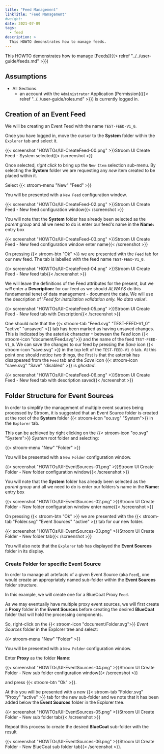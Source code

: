 ```yaml
---
title: "Feed Management"
linkTitle: "Feed Management"
#weight:
date: 2021-07-09
tags:
  - feed
description: >
  This HOWTO demonstrates how to manage feeds.
---
```


This HOWTO demonstrates how to manage
[Feeds]({{< relref "../../user-guide/feeds.md" >}})

## Assumptions
- All Sections
  - an account with the `Administrator` Application [Permission]({{< relref "../../user-guide/roles.md" >}}) is currently logged in.


## Creation of an Event Feed

We will be creating an Event Feed with the name `TEST-FEED-V1_0`.

Once you have logged in, move the cursor to the **System** folder within the `Explorer` tab and select it.

{{< screenshot "HOWTOs/UI-CreateFeed-00.png" >}}Stroom UI Create Feed - System selected{{< /screenshot >}}

Once selected, _right click_ to bring up the `New Item` selection sub-menu. By selecting the **System** folder we are
requesting any  _new_ item created to be placed within it.

Select {{< stroom-menu "New" "Feed" >}}

You will be presented with a `New Feed` configuration window.

{{< screenshot "HOWTOs/UI-CreateFeed-02.png" >}}Stroom UI Create Feed - New feed configuration window{{< /screenshot >}}

You will note that the **System** folder has already been selected as the _parent group_ and all we need to do is enter our feed's name in the **Name:** entry box

{{< screenshot "HOWTOs/UI-CreateFeed-03.png" >}}Stroom UI Create Feed - New feed configuration window enter name{{< /screenshot >}}

On pressing {{< stroom-btn "Ok" >}} we are presented with the `Feed` tab for our new feed. The tab is labelled with the feed name `TEST-FEED-V1_0`.

{{< screenshot "HOWTOs/UI-CreateFeed-04.png" >}}Stroom UI Create Feed - New feed tab{{< /screenshot >}}

We will leave the definitions of the Feed attributes for the present, but we _will_ enter a **Description:** for our feed
as we should _ALWAYS_ do this fundamental tenet of data management - document the data. We will use
the description of '_Feed for installation validation only. No data value_'.

{{< screenshot "HOWTOs/UI-CreateFeed-05.png" >}}Stroom UI Create Feed - New feed tab with Description{{< /screenshot >}}

One should note that the {{< stroom-tab "Feed.svg" "TEST-FEED-V1_0" "active" "unsaved" >}} tab has been marked as having unsaved changes.
This is indicated by the asterisk character `*` between the _Feed_ icon {{< stroom-icon "document/Feed.svg">}} and the name of the feed `TEST-FEED-V1_0`.
We can save the changes to our feed by pressing the _Save_ icon {{< stroom-icon "save.svg" >}} in the top left of the `TEST-FEED-V1_0` tab. At this point one should notice two things, the first is that the asterisk
has disappeared from the `Feed` tab and the _Save_ icon {{< stroom-icon "save.svg" "Save" "disabled" >}} is _ghosted_.

{{< screenshot "HOWTOs/UI-CreateFeed-06.png" >}}Stroom UI Create Feed - New feed tab with description saved{{< /screenshot >}}


## Folder Structure for Event Sources

In order to simplify the management of multiple event sources being processed by Stroom, it is suggested that an Event Source folder is created at the root of the **System** folder {{< stroom-icon "oo.svg" "System">}} in the `Explorer` tab.

This can be achieved by right clicking on the {{< stroom-icon "oo.svg" "System">}} _System_ root folder and selecting:

{{< stroom-menu "New" "Folder" >}}

You will be presented with a `New Folder` configuration window.

{{< screenshot "HOWTOs/UI-EventSources-01.png" >}}Stroom UI Create Folder - New folder configuration window{{< /screenshot >}}

You will note that the **System** folder has already been selected as the _parent group_ and all we need to do is enter our folders's name in the **Name:** entry box

{{< screenshot "HOWTOs/UI-EventSources-02.png" >}}Stroom UI Create Folder - New folder configuration window enter name{{< /screenshot >}}

On pressing {{< stroom-btn "Ok" >}} we are presented with the {{< stroom-tab "Folder.svg" "Event Sources" "active" >}} tab for our new folder.

{{< screenshot "HOWTOs/UI-EventSources-03.png" >}}Stroom UI Create Folder - New folder tab{{< /screenshot >}}

You will also note that the `Explorer` tab has displayed the **Event Sources** folder in its display.


### Create Folder for specific Event Source

In order to manage all artefacts of a given Event Source (aka `Feed`), one would create an appropriately named sub-folder within the **Event Sources** folder structure.

In this example, we will create one for a BlueCoat Proxy `Feed`.

As we may eventually have multiple proxy event sources, we will first create a **Proxy** folder in the **Event Sources** before creating the desired **BlueCoat** folder that will hold the processing components.

So, right-click on the {{< stroom-icon "document/Folder.svg">}} _Event Sources_ folder in the Explorer tree and select:

{{< stroom-menu "New" "Folder" >}}

You will be presented with a `New Folder` configuration window.

Enter **Proxy** as the folder **Name:**

{{< screenshot "HOWTOs/UI-EventSources-04.png" >}}Stroom UI Create Folder - New sub folder configuration window{{< /screenshot >}}

and press {{< stroom-btn "Ok" >}}.

At this you will be presented with a new {{< stroom-tab "Folder.svg" "Proxy" "active" >}} tab for the new sub-folder and we note that it has been added below the **Event Sources** folder in the Explorer tree.

{{< screenshot "HOWTOs/UI-EventSources-05.png" >}}Stroom UI Create Folder - New sub folder tab{{< /screenshot >}}

Repeat this process to create the desired **BlueCoat** sub-folder with the result

{{< screenshot "HOWTOs/UI-EventSources-06.png" >}}Stroom UI Create Folder - New BlueCoat sub folder tab{{< /screenshot >}}.
